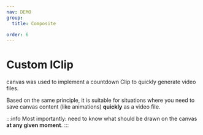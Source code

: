 ```yaml
---
nav: DEMO
group:
  title: Composite

order: 6
---
```


# Custom IClip

canvas was used to implement a countdown Clip to quickly generate video files.

Based on the same principle, it is suitable for situations where you need to save canvas content (like animations) **quickly** as a video file.

:::info
Most importantly: need to know what should be drawn on the canvas **at any given moment**.
:::

<code src="./2_6_1-custom-clip.tsx"></code>
